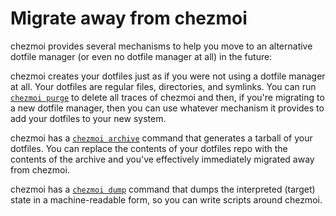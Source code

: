 # Migrate away from chezmoi

chezmoi provides several mechanisms to help you move to an alternative dotfile
manager (or even no dotfile manager at all) in the future:

chezmoi creates your dotfiles just as if you were not using a dotfile manager at
all. Your dotfiles are regular files, directories, and symlinks. You can run
[`chezmoi purge`][purge] to delete all traces of chezmoi and then, if you're
migrating to a new dotfile manager, then you can use whatever mechanism it
provides to add your dotfiles to your new system.

chezmoi has a [`chezmoi archive`][archive] command that generates a tarball of
your dotfiles. You can replace the contents of your dotfiles repo with the
contents of the archive and you've effectively immediately migrated away from
chezmoi.

chezmoi has a [`chezmoi dump`][dump] command that dumps the interpreted (target)
state in a machine-readable form, so you can write scripts around chezmoi.

[purge]: /reference/commands/purge.md
[archive]: /reference/commands/archive.md
[dump]: /reference/commands/dump.md
